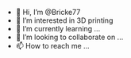 - 👋 Hi, I’m @Bricke77
- 👀 I’m interested in 3D printing
- 🌱 I’m currently learning ...
- 💞️ I’m looking to collaborate on ...
- 📫 How to reach me ...

<!---
Bricke77/Bricke77 is a ✨ special ✨ repository because its `README.md` (this file) appears on your GitHub profile.
You can click the Preview link to take a look at your changes.
--->
